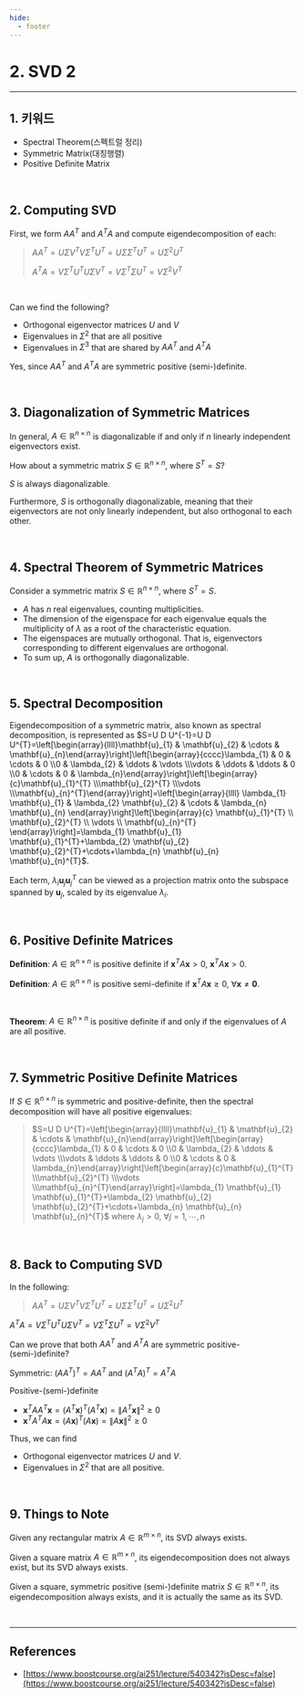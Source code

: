 ```yaml
---
hide:
  - footer
---
```


# 2. SVD 2

---

## 1. 키워드

- Spectral Theorem(스펙트럴 정리)
- Symmetric Matrix(대칭행렬)
- Positive Definite Matrix

<br/>

## 2. Computing SVD

First, we form $A A^{T}$ and $A^{T} A$ and compute eigendecomposition of each:

> $A A^{T}=U \Sigma V^{T} V \Sigma^{T} U^{T}=U \Sigma \Sigma^{T} U^{T}=U \Sigma^{2} U^{T}$
>
> $A^{T} A=V \Sigma^{T} U^{T} U \Sigma V^{T}=V \Sigma^{T} \Sigma U^{T}=V \Sigma^{2} V^{T}$

<br/>

Can we find the following?

- Orthogonal eigenvector matrices $U$ and $V$
- Eigenvalues in $\Sigma^{2}$ that are all positive
- Eigenvalues in $\Sigma^{3}$ that are shared by $A A^{T}$ and $A^{T} A$

Yes, since $A A^{T}$ and $A^{T} A$ are symmetric positive (semi-)definite.

<br/>

## 3. Diagonalization of Symmetric Matrices

In general, $A \in \mathbb{R}^{n \times n}$ is diagonalizable if and only if $n$ linearly independent eigenvectors exist.

How about a symmetric matrix $S \in \mathbb{R}^{n \times n}$, where $S^{T}=S$?

$S$ is always diagonalizable.

Furthermore, $S$ is orthogonally diagonalizable, meaning that their eigenvectors are not only linearly independent, but also orthogonal to each other.

<br/>

## 4. Spectral Theorem of Symmetric Matrices

Consider a symmetric matrix $S \in \mathbb{R}^{n \times n}$, where $S^{T}=S$.

- $A$ has $n$ real eigenvalues, counting multiplicities.
- The dimension of the eigenspace for each eigenvalue equals the multiplicity of $\lambda$ as a root of the characteristic equation.
- The eigenspaces are mutually orthogonal. That is, eigenvectors corresponding to different eigenvalues are orthogonal.
- To sum up, $A$ is orthogonally diagonalizable.

<br/>

## 5. Spectral Decomposition

Eigendecomposition of a symmetric matrix, also known as spectral decomposition, is represented as $S=U D U^{-1}=U D U^{T}=\left[\begin{array}{llll}\mathbf{u}_{1} & \mathbf{u}_{2} & \cdots & \mathbf{u}_{n}\end{array}\right]\left[\begin{array}{cccc}\lambda_{1} & 0 & \cdots & 0 \\0 & \lambda_{2} & \ddots & \vdots \\\vdots & \ddots & \ddots & 0 \\0 & \cdots & 0 & \lambda_{n}\end{array}\right]\left[\begin{array}{c}\mathbf{u}_{1}^{T} \\\mathbf{u}_{2}^{T} \\\vdots \\\mathbf{u}_{n}^{T}\end{array}\right]=\left[\begin{array}{llll}
\lambda_{1} \mathbf{u}_{1} & \lambda_{2} \mathbf{u}_{2} & \cdots & \lambda_{n} \mathbf{u}_{n}
\end{array}\right]\left[\begin{array}{c}
\mathbf{u}_{1}^{T} \\
\mathbf{u}_{2}^{T} \\
\vdots \\
\mathbf{u}_{n}^{T}
\end{array}\right]=\lambda_{1} \mathbf{u}_{1} \mathbf{u}_{1}^{T}+\lambda_{2} \mathbf{u}_{2} \mathbf{u}_{2}^{T}+\cdots+\lambda_{n} \mathbf{u}_{n} \mathbf{u}_{n}^{T}$.

Each term, $\lambda_{i} \mathbf{u}_{j} \mathbf{u}_{j}^{T}$ can be viewed as a projection matrix onto the subspace spanned by $\mathbf{u}_{j}$, scaled by its eigenvalue $\lambda_{i}$.

<br/>

## 6. Positive Definite Matrices

**Definition**: $A \in \mathbb{R}^{n \times n}$ is positive definite if $\mathbf{x}^{T} A \mathbf{x}>0$, $\mathbf{x}^{T} A \mathbf{x}>0$.

**Definition**: $A \in \mathbb{R}^{n \times n}$ is positive semi-definite if $\mathbf{x}^{T} A \mathbf{x} {\geq} 0$, $\forall \mathbf{x} \neq \mathbf{0}$.

<br/>

**Theorem**: $A \in \mathbb{R}^{n \times n}$ is positive definite if and only if the eigenvalues of $A$ are all positive.

<br/>

## 7. Symmetric Positive Definite Matrices

If $S \in \mathbb{R}^{n \times n}$ is symmetric and positive-definite, then the spectral decomposition will have all positive eigenvalues:

> $S=U D U^{T}=\left[\begin{array}{llll}\mathbf{u}_{1} & \mathbf{u}_{2} & \cdots & \mathbf{u}_{n}\end{array}\right]\left[\begin{array}{cccc}\lambda_{1} & 0 & \cdots & 0 \\0 & \lambda_{2} & \ddots & \vdots \\\vdots & \ddots & \ddots & 0 \\0 & \cdots & 0 & \lambda_{n}\end{array}\right]\left[\begin{array}{c}\mathbf{u}_{1}^{T} \\\mathbf{u}_{2}^{T} \\\vdots \\\mathbf{u}_{n}^{T}\end{array}\right]=\lambda_{1} \mathbf{u}_{1} \mathbf{u}_{1}^{T}+\lambda_{2} \mathbf{u}_{2} \mathbf{u}_{2}^{T}+\cdots+\lambda_{n} \mathbf{u}_{n} \mathbf{u}_{n}^{T}$ where $\lambda_{j}>0$, $\forall j=1, \cdots, n$

<br/>

## 8. Back to Computing SVD

In the following:

> $A A^{T}=U \Sigma V^{T} V \Sigma^{T} U^{T}=U \Sigma \Sigma^{T} U^{T}=U \Sigma^{2} U^{T}$

$A^{T} A=V \Sigma^{T} U^{T} U \Sigma V^{T}=V \Sigma^{T} \Sigma U^{T}=V \Sigma^{2} V^{T}$

>

Can we prove that both $A A^{T}$ and $A^{T} A$ are symmetric positive-(semi-)definite?

Symmetric: $\left(A A^{T}\right)^{T}=A A^{T} \text { and }\left(A^{T} A\right)^{T}=A^{T} A$

Positive-(semi-)definite

- $\mathbf{x}^{T} A A^{T} \mathbf{x}=\left(A^{T} \mathbf{x}\right)^{T}\left(A^{T} \mathbf{x}\right)=\left\|A^{T} \mathbf{x}\right\|^{2} \geq 0$
- $\mathbf{x}^{T} A^{T} A \mathbf{x}=(A \mathbf{x})^{T}(A \mathbf{x})=\|A \mathbf{x}\|^{2} \geq 0$

Thus, we can find

- Orthogonal eigenvector matrices $U$ and $V$.
- Eigenvalues in $\Sigma^{2}$ that are all positive.

<br/>

## 9. Things to Note

Given any rectangular matrix $A \in \mathbb{R}^{{m \times n}}$, its SVD always exists.

Given a square matrix $A \in \mathbb{R}^{m \times n}$, its eigendecomposition does not always exist, but its SVD always exists.

Given a square, symmetric positive (semi-)definite matrix $S \in \mathbb{R}^{n \times n}$, its eigendecomposition always exists, and it is actually the same as its SVD.

<br/>

---

## References

- [https://www.boostcourse.org/ai251/lecture/540342?isDesc=false](https://www.boostcourse.org/ai251/lecture/540342?isDesc=false)
